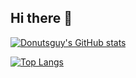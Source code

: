 ## Hi there 👋

<!--
**donutsguy/donutsguy** is a ✨ _special_ ✨ repository because its `README.md` (this file) appears on your GitHub profile.

Here are some ideas to get you started:

- 🔭 I’m currently working on ...
- 🌱 I’m currently learning ...
- 👯 I’m looking to collaborate on ...
- 🤔 I’m looking for help with ...
- 💬 Ask me about ...
- 📫 How to reach me: ...
- 😄 Pronouns: ...
- ⚡ Fun fact: ...

-->
[![Donutsguy's GitHub stats](https://github-readme-stats.vercel.app/api?username=donutsguy&show_icons=true&theme=gotham)](https://github.com/anuraghazra/github-readme-stats)

[![Top Langs](https://redme-stats.vercel.app/api/top-langs/?username=donutsguy&layout=compact&theme=gotham)](https://github.com/anuraghazra/github-readme-stats)
